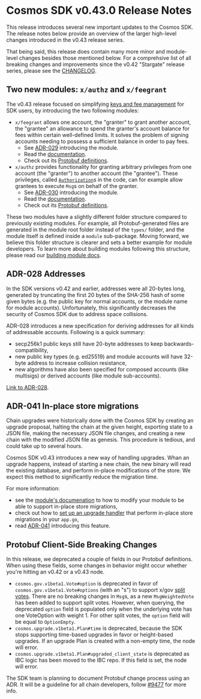 # Cosmos SDK v0.43.0 Release Notes

This release introduces several new important updates to the Cosmos SDK. The release notes below provide an overview of the larger high-level changes introduced in the v0.43 release series.

That being said, this release does contain many more minor and module-level changes besides those mentioned below. For a comprehsive list of all breaking changes and improvements since the v0.42 "Stargate" release series, please see the
[CHANGELOG](https://github.com/cosmos/cosmos-sdk/blob/v0.43.0-rc0/CHANGELOG.md).

## Two new modules: `x/authz` and `x/feegrant`

The v0.43 release focused on simplifying [keys and fee management](https://github.com/cosmos/cosmos-sdk/issues/7074) for SDK users, by introducing the two following modules:

- `x/feegrant` allows one account, the "granter" to grant another account, the "grantee" an allowance to spend the granter's account balance for fees within certain well-defined limits. It solves the problem of signing accounts needing to possess a sufficient balance in order to pay fees.
  - See [ADR-029](https://github.com/cosmos/cosmos-sdk/blob/8f21e26a6506c9ee81686bad6cf9be3f0e8e11d7/docs/architecture/adr-029-fee-grant-module.md) introducing the module.
  - Read the [documentation](https://docs.cosmos.network/master/modules/feegrant/).
  - Check out its [Protobuf definitions](https://github.com/cosmos/cosmos-sdk/tree/master/proto/cosmos/feegrant/v1beta1).
- `x/authz` provides functionality for granting arbitrary privileges from one account (the "granter") to another account (the "grantee"). These privileges, called [`Authorization`](https://github.com/cosmos/cosmos-sdk/blob/f2cea6a137ce19ad8987fa8a0cb99f4b37c4484d/x/authz/authorizations.go#L11)s in the code, can for example allow grantees to execute `Msg`s on behalf of the granter.
  - See [ADR-030](https://github.com/cosmos/cosmos-sdk/blob/8f21e26a6506c9ee81686bad6cf9be3f0e8e11d7/docs/architecture/adr-030-authz-module.md) introducing the module.
  - Read the [documentation](https://docs.cosmos.network/master/modules/authz/).
  - Check out its [Protobuf definitions](https://github.com/cosmos/cosmos-sdk/tree/master/proto/cosmos/authz/v1beta1).

These two modules have a slightly different folder structure compared to previously existing modules. For example, all Protobuf-generated files are generated in the module root folder instead of the `types/` folder, and the module itself is defined inside a `module` sub-package. Moving forward, we believe this folder structure is clearer and sets a better example for module developers. To learn more about building modules following this structure, please read our [building module docs](https://docs.cosmos.network/master/building-modules/intro.html).

## ADR-028 Addresses

In the SDK versions v0.42 and earlier, addresses were all 20-bytes long, generated by truncating the first 20 bytes of the SHA-256 hash of some given bytes (e.g. the public key for normal accounts, or the module name for module accounts). Unfortunately, this significantly decreases the security of Cosmos SDK due to address space collisions.

ADR-028 introduces a new specification for deriving addresses for all kinds of addressable accounts. Following is a quick summary:

- secp256k1 public keys still have 20-byte addresses to keep backwards-compatibility,
- new public key types (e.g. ed25519) and module accounts will have 32-byte address to increase collision resistance,
- new algorithms have also been specified for composed accounts (like multisigs) or derived accounts (like module sub-accounts).

[Link to ADR-028](https://github.com/cosmos/cosmos-sdk/blob/master/docs/architecture/adr-028-public-key-addresses.md).

## ADR-041 In-place store migrations

Chain upgrades were historically done with the Cosmos SDK by creating an upgrade proposal, halting the chain at the given height, exporting state to a JSON file, making the necessary JSON file changes, and creating a new chain with the modified JSON file as genesis. This procedure is tedious, and could take up to several hours.

Cosmos SDK v0.43 introduces a new way of handling upgrades. Whan an upgrade happens, instead of starting a new chain, the new binary will read the existing database, and perform in-place modifications of the store. We expect this method to significantly reduce the migration time.

For more information:

- see the [module's documenation](https://docs.cosmos.network/master/building-modules/upgrade.html) to how to modify your module to be able to support in-place store migrations,
- check out how to [set up an upgrade handler](https://docs.cosmos.network/master/core/upgrade.html) that perform in-place store migrations in your `app.go`,
- read [ADR-041](https://github.com/cosmos/cosmos-sdk/blob/master/docs/architecture/adr-041-in-place-store-migrations.md) introducing this feature.

## Protobuf Client-Side Breaking Changes

In this release, we deprecated a couple of fields in our Protobuf definitions. When using these fields, some changes in behavior might occur whether you're hitting an v0.42 or a v0.43 node.

- `cosmos.gov.v1beta1.Vote#option` is deprecated in favor of `cosmos.gov.v1beta1.Vote#options` (with an "s") to support x/gov [split votes](https://github.com/cosmos/cosmos-sdk/blob/master/docs/architecture/adr-037-gov-split-vote.md). There are no breaking changes in `Msg`s, as a new `MsgWeightedVote` has been added to support split votes. However, when querying, the deprecated `option` field is populated only when the underlying vote has one VoteOption with weight 1. For other split votes, the `option` field will be equal to `OptionEmpty`.
- `cosmos.upgrade.v1beta1.Plan#time` is deprecated, because the SDK stops supporting time-based upgrades in favor or height-based upgrades. If an upgrade Plan is created with a non-empty time, the node will error.
- `cosmos.upgrade.v1beta1.Plan#upgraded_client_state` is deprecated as IBC logic has been moved to the IBC repo. If this field is set, the node will error.

The SDK team is planning to document Protobuf change process using an ADR. It will be a guideline for all chain developers, follow [#9477](https://github.com/cosmos/cosmos-sdk/issues/9477) for more info.
